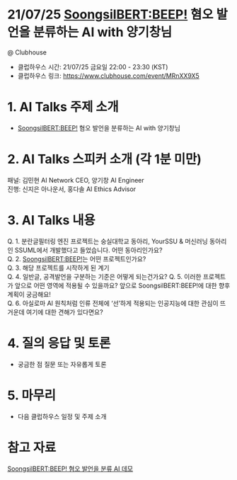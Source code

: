 # 21/07/25 <SoongsilBERT:BEEP!> 혐오 발언을 분류하는 AI with 양기창님
 @ Clubhouse

- 클럽하우스 시간: 21/07/25 금요일 22:00 - 23:30 (KST)
- 클럽하우스 링크: https://www.clubhouse.com/event/MRnXX9X5

# 1. AI Talks 주제 소개
-  <SoongsilBERT:BEEP!> 혐오 발언을 분류하는 AI with 양기창님

# 2. AI Talks 스피커 소개 (각 1분 미만)
패널: 김민현 AI Network CEO, 양기창 AI Engineer  
진행: 신지은 아나운서, 홍다솔 AI Ethics Advisor     

# 3. AI Talks 내용

Q. 1. 분란글필터링 엔진 프로젝트는 숭실대학교 동아리, YourSSU &  머신러닝 동아리인 SSUML에서 개발했다고 들었습니다. 어떤 동아리인가요?   
Q. 2. <SoongsilBERT:BEEP!>는 어떤 프로젝트인가요?  
Q. 3. 해당 프로젝트를 시작하게 된 계기  
Q. 4. 일반글, 공격발언을 구분하는 기준은 어떻게 되는건가요?
Q. 5. 이러한 프로젝트가 앞으로 어떤 영역에 적용될 수 있을까요? 앞으로 SoongsilBERT:BEEP!에 대한 향후 계획이 궁금해요!  
Q. 6. 아실로마 AI 원칙처럼 인류 전체에 ‘선’하게 적용되는 인공지능에 대한 관심이 뜨거운데 여기에 대한 견해가 있다면요?   
 

# 4. 질의 응답 및 토론 
- 궁금한 점 질문 또는 자유롭게 토론  

# 5. 마무리   
- 다음 클럽하우스 일정 및 주제 소개  

# 참고 자료 
[<SoongsilBERT:BEEP!> 혐오 발언을 분류 AI 데모](https://master-soongsil-bert-base-beep-deploy-jason9693.endpoint.ainize.ai/?fbclid=IwAR2jYn-1om8wOneyAWO7f07dUrfR6CNISRfVywUkHgdioWMIKKppCeCaA-8)  



